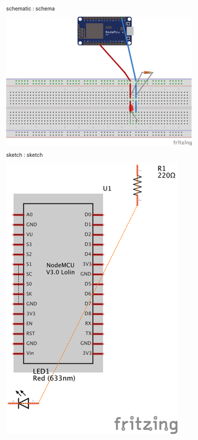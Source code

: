 schematic : schema

![schematic](/lab/2/report/1/schematic.png)

sketch : sketch

![sketch](/lab/2/report/1/sketch.png)
